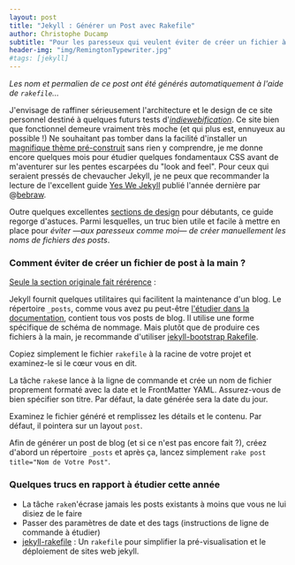 ```yaml
---
layout: post
title: "Jekyll : Générer un Post avec Rakefile"
author: Christophe Ducamp
subtitle: "Pour les paresseux qui veulent éviter de créer un fichier à la main"
header-img: "img/RemingtonTypewriter.jpg"
#tags: [jekyll]
---
```

*Les nom et permalien de ce post ont été générés automatiquement à l'aide de `rakefile`...*

J'envisage de raffiner sérieusement l'architecture et le design de ce site personnel destiné à quelques futurs tests d'*[indiewebification](http://indiewebify.me)*. Ce site bien que fonctionnel demeure vraiment très moche (et qui plus est, ennuyeux au possible !)  Ne souhaitant pas tomber dans la facilité d'installer un [magnifique thème pré-construit](http://jekyllthemes.org/) sans rien y comprendre, je me donne encore quelques mois pour étudier quelques fondamentaux CSS avant de m'aventurer sur les pentes escarpées du "look and feel".  Pour ceux qui seraient pressés de chevaucher Jekyll, je ne peux que recommander la lecture de l'excellent guide [Yes We Jekyll](https://github.com/bebraw/yeswejekyll) publié l'année dernière par @<span class='h-card'>[bebraw](https://twitter.com/bebraw)</span>.  

Outre quelques excellentes [sections de design](http://yeswejekyll.com/#from_meek_to_neat) pour débutants, ce guide regorge d'astuces. Parmi lesquelles, un truc bien utile et facile à mettre en place pour *éviter —aux paresseux comme moi— de créer manuellement les noms de fichiers des posts*.

### Comment éviter de créer un fichier de post à la main ?

[Seule la section originale fait rérérence](http://yeswejekyll.com/#_posts) : 

Jekyll fournit quelques utilitaires qui facilitent la maintenance d'un blog. Le répertoire  `_posts`, comme vous avez pu peut-être [l'étudier dans la documentation](http://jekyllrb.com/docs/posts/), contient tous vos posts de blog. Il utilise une forme spécifique de schéma de nommage. Mais plutôt que de produire ces fichiers à la main, je recommande d'utiliser [jekyll-bootstrap Rakefile](https://github.com/plusjade/jekyll-bootstrap/blob/master/Rakefile). 

Copiez simplement le fichier `rakefile` à la racine de votre projet et examinez-le si le cœur vous en dit.

La tâche `rake`se lance à la ligne de commande et crée un nom de fichier proprement formaté avec la date et le FrontMatter YAML. Assurez-vous de bien spécifier son titre. Par défaut, la date générée sera la date du jour.

Examinez le fichier généré et remplissez les détails et le contenu. Par défaut, il pointera sur un layout `post`.

Afin de générer un post de blog (et si ce n'est pas encore fait ?), créez d'abord un répertoire `_posts` et après ça, lancez simplement `rake post title="Nom de Votre Post"`. 

### Quelques trucs en rapport à étudier cette année

-  La tâche `rake`n'écrase jamais les posts existants à moins que vous ne lui disiez de le faire
- Passer des paramètres de date et des tags (instructions de ligne de commande à étudier)
- [jekyll-rakefile](https://github.com/avillafiorita/jekyll-rakefile) : Un `rakefile` pour simplifier la pré-visualisation et le déploiement de sites web jekyll. 
